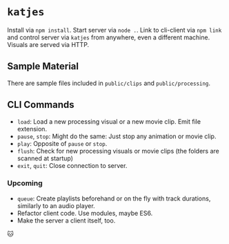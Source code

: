 # `katjes`

Install via `npm install`. Start server via `node .`. Link to cli-client via `npm link` and control server via `katjes` from anywhere, even a different machine. Visuals are served via HTTP.

## Sample Material

There are sample files included in `public/clips` and `public/processing`.

## CLI Commands

* `load`: Load a new processing visual or a new movie clip. Emit file extension.
* `pause`, `stop`: Might do the same: Just stop any animation or movie clip.
* `play`: Opposite of `pause` or `stop`.
* `flush`: Check for new processing visuals or movie clips (the folders are scanned at startup)
* `exit`, `quit`: Close connection to server.

### Upcoming

* `queue`: Create playlists beforehand or on the fly with track durations, similarly to an audio player.
* Refactor client code. Use modules, maybe ES6.
* Make the server a client itself, too.

:cat: